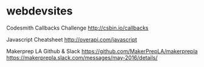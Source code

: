 # webdevsites

Codesmith Callbacks Challenge 
http://csbin.io/callbacks

Javascript Cheatsheet
http://overapi.com/javascript

Makerprep LA Github & Slack
https://github.com/MakerPrepLA/makerprepla
https://makerprepla.slack.com/messages/may-2016/details/
